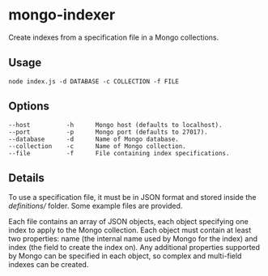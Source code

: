 # mongo-indexer

Create indexes from a specification file in a Mongo collections.

## Usage

    node index.js -d DATABASE -c COLLECTION -f FILE

## Options

    --host          -h      Mongo host (defaults to localhost).
    --port          -p      Mongo port (defaults to 27017).
    --database      -d      Name of Mongo database.
    --collection    -c      Name of Mongo collection.
    --file          -f      File containing index specifications.

## Details

To use a specification file, it must be in JSON format and stored inside the *definitions/* folder. Some example files are provided.

Each file contains an array of JSON objects, each object specifying one index to apply to the Mongo collection. Each object must contain at least two properties: name (the internal name used by Mongo for the index) and index (the field to create the index on). Any additional properties supported by Mongo can be specified in each object, so complex and multi-field indexes can be created.
